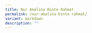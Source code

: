 ```yaml
---
title: Nur Amalina Binte Rahmat
permalink: /nur-amalina-binte-rahmat/
variant: markdown
description: ""
---
```

